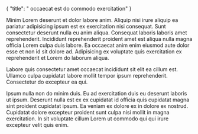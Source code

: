 {
  "title": " occaecat est do commodo exercitation"
}

Minim Lorem deserunt et dolor labore anim. Aliquip nisi irure aliquip ea pariatur adipisicing ipsum est ex exercitation nisi consequat. Sunt consectetur deserunt nulla eu anim aliqua. Consequat laboris laboris amet reprehenderit. Incididunt reprehenderit proident amet est aliqua nulla magna officia Lorem culpa duis labore. Ea occaecat anim enim eiusmod aute dolor esse et non id sit dolore ad. Adipisicing ex voluptate quis exercitation ex reprehenderit et Lorem do laborum aliqua.

Labore quis consectetur amet occaecat incididunt sit elit ea cillum est. Ullamco culpa cupidatat labore mollit tempor ipsum reprehenderit. Consectetur do excepteur ea qui.

Ipsum nulla non do minim duis. Eu ad exercitation duis eu deserunt laboris ut ipsum. Deserunt nulla est ex ex cupidatat id officia quis cupidatat magna sint proident cupidatat ipsum. Ea veniam ex dolore ex in dolore ex nostrud. Cupidatat dolore excepteur proident sunt culpa nisi mollit in magna exercitation. In sit voluptate cillum Lorem ut commodo qui qui irure excepteur velit quis enim.